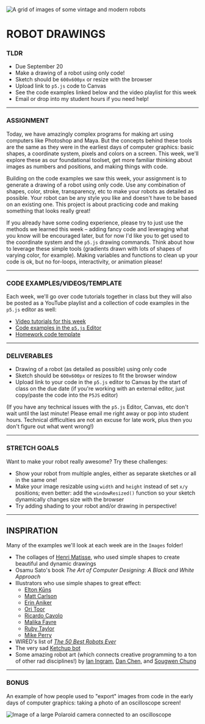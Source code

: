![A grid of images of some vintage and modern robots](https://raw.githubusercontent.com/jeffThompson/CreativeProgramming1/master/Week01_DrawingBasics/Images/Robots.jpg)

# ROBOT DRAWINGS

### TLDR  
* Due September 20  
* Make a drawing of a robot using only code!  
* Sketch should be `600x600px` or resize with the browser  
* Upload link to `p5.js` code to Canvas  
* See the code examples linked below and the video playlist for this week  
* Email or drop into my student hours if you need help!  

***

### ASSIGNMENT  
Today, we have amazingly complex programs for making art using computers like Photoshop and Maya. But the concepts behind these tools are the same as they were in the earliest days of computer graphics: basic shapes, a coordinate system, pixels and colors on a screen. This week, we'll explore these as our foundational toolset, get more familiar thinking about images as numbers and positions, and making things with code.

Building on the code examples we saw this week, your assignment is to generate a drawing of a robot using only code. Use any combination of shapes, color, stroke, transparency, etc to make your robots as detailed as possible. Your robot can be any style you like and doesn't have to be based on an existing one. This project is about practicing code and making something that looks really great!

If you already have some coding experience, please try to just use the methods we learned this week – adding fancy code and leveraging what you know will be encouraged later, but for now I'd like you to get used to the coordinate system and the `p5.js` drawing commands. Think about how to leverage these simple tools (gradients drawn with lots of shapes of varying color, for example). Making variables and functions to clean up your code is ok, but no for-loops, interactivity, or animation please!

***

### CODE EXAMPLES/VIDEOS/TEMPLATE  
Each week, we'll go over code tutorials together in class but they will also be posted as a YouTube playlist and a collection of code examples in the `p5.js` editor as well:

* [Video tutorials for this week](https://www.youtube.com/playlist?list=PLsGCUnpinsDkQQXQwjgoAORziwqgleYaJ)  
* [Code examples in the `p5.js` Editor](https://editor.p5js.org/jeffThompson/collections/HHgNMqgbW)  
* [Homework code template](https://editor.p5js.org/jeffThompson/sketches/2I9rTGuQu)  

***

### DELIVERABLES  
* Drawing of a robot (as detailed as possible) using only code  
* Sketch should be `600x600px` or resizes to fit the browser window  
* Upload link to your code in the `p5.js` editor to Canvas by the start of class on the due date (if you're working with an external editor, just copy/paste the code into the `P5JS` editor)  

(If you have any technical issues with the `p5.js` Editor, Canvas, etc don't wait until the last minute! Please email me right away or pop into student hours. Technical difficulties are not an excuse for late work, plus then you don't figure out what went wrong!)

***

### STRETCH GOALS  
Want to make your robot really awesome? Try these challenges:

* Show your robot from multiple angles, either as separate sketches or all in the same one!  
* Make your image resizable using `width` and `height` instead of set `x/y` positions; even better: add the `windowResized()` function so your sketch dynamically changes size with the browser  
* Try adding shading to your robot and/or drawing in perspective!

***

## INSPIRATION  
Many of the examples we'll look at each week are in the `Images` folder!

* The collages of [Henri Matisse](https://en.wikipedia.org/wiki/Henri_Matisse), who used simple shapes to create beautiful and dynamic drawings  
* Osamu Sato's book *The Art of Computer Designing: A Black and White Approach*  
* Illustrators who use simple shapes to great effect:  
  * [Elton Kūns](https://theycallmeelton.tumblr.com)  
  * [Matt Carlson](https://www.instagram.com/plaidmtn)  
  * [Erin Aniker](https://www.instagram.com/erinaniker)  
  * [Ori Toor](https://oritoor.com)  
  * [Ricardo Cavolo](http://ricardocavolo.com/art)  
  * [Malika Favre](https://www.instagram.com/malikafavre)  
  * [Ruby Taylor](https://www.instagram.com/rubyst)  
  * [Mike Perry](https://www.mikeperrystudio.com)  
* WIRED's list of [*The 50 Best Robots Ever*](https://www.wired.com/2006/01/robots-3)  
* The very sad [Ketchup bot](https://www.youtube.com/watch?v=dbbque0Y4FU)  
* Some amazing robot art (which connects creative programming to a ton of other rad disciplines!) by [Ian Ingram](https://www.ianingram.org), [Dan Chen](https://dankc.com/robotics), and [Sougwen Chung](https://sougwen.com)   

***

### BONUS  
An example of how people used to "export" images from code in the early days of computer graphics: taking a photo of an oscilloscope screen!

![Image of a large Polaroid camera connected to an oscilloscope](https://raw.githubusercontent.com/jeffThompson/CreativeProgramming1/master/Week01_DrawingBasics/Images/OscilloscopeCamera.jpg)

